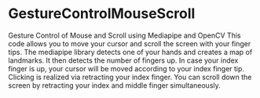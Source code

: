 # GestureControlMouseScroll
Gesture Control of Mouse and Scroll using Mediapipe and OpenCV
This code allows you to move your cursor and scroll the screen with your finger tips.
The mediapipe library detects one of your hands and creates a map of landmarks. It then detects the number of fingers up.
In case your index finger is up, your cursor will be moved according to your index finger tip.
Clicking is realized via retracting your index finger. You can scroll down the screen by retracting your index and middle finger simultaneously.
